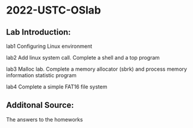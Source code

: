# 2022-USTC-OSlab


## Lab Introduction:


  lab1 Configuring Linux environment
  
  
  lab2 Add linux system call. Complete a shell and a top program
  
  
  lab3 Malloc lab. Complete a memory allocator (sbrk) and process memory information statistic program
  
  
  lab4 Complete a simple FAT16 file system
  
  
  
## Additonal Source:


  The answers to the homeworks

